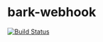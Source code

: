 # bark-webhook
[![Build Status](https://drone.zzfzzf.com/api/badges/drone-plugin/bark-webhook/status.svg)](https://drone.zzfzzf.com/drone-plugin/bark-webhook)
